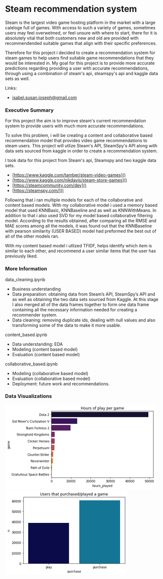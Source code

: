 # Steam recommendation system

Steam is the largest video game hosting platform in the market with a large caleloge full of games. With access to such a variety of games, sometimes users may feel overwelmed, or feel unsure with where to start, there for it is absolutely vital that both customers new and old are provided with recommendended suitable games that align with their specific preferences. 

Therefore for this project i decided to create a recommendation system for steam games to help users find suitable game recommendations that they would be interested in. My goal for this project is to provide more accurate predictions regarding providing a user with accurate recommendations, through using a combination of steam's api, steamspy's api and kaggle data sets as well.

Links:
* [isabel.susan.joseph@gmail.com]()


### Executive Summary

For this project the aim is to improve steam's current recommendation system to provide users with much more accurate recommendations.

To solve this problem, i will be creating a content and collaborative based recommendation model that provides video game recommendations to steam users. This project will utlize Steam's API, SteamSpy's API along with data sets sourced from kaggle in order to create a recommendation system.

I took data for this project from Steam's api, Steamspy and two kaggle data sets.
* [https://www.kaggle.com/tamber/steam-video-games]()
* [https://www.kaggle.com/nikdavis/steam-store-games]()
* [https://steamcommunity.com/dev]()
* [https://steamspy.com/]()


Following that i ran multiple models for each of the collaborative and content based models. With my collaborative model i used a memory based model that used KNNBasic, KNNBaseline and as well as KNNWithMeans. In addition to that i also used SVD for my model based collaborative filtering model. According to the results obtained, after comparing all the RMSE and MAE scores among all the models, it was found out that the KNNBaseline with pearson similarity (USER BASED) model had preformed the best out of all of the other models ran. 

With my content based model i utlized TFIDF, helps identify which item is similar to each other, and  recommend a user similar items that the user has previously liked.
 




### More Information


data_cleaning.ipynb
* Business understanding
* Data preparation: obtaining data from Steam’s API, SteamSpy’s API and as well as obtaining the two data sets sourced from Kaggle. At this stage I also merged all of the data frames together to form one data frame containing all the necessary information needed for creating a recommender system.
* Data cleaning: removing duplicate ids, dealing with null values and also transforming some of the data to make it more usable. 

content_based.ipynb
* Data understanding: EDA
* Modeling (content based model)
* Evaluation (content based model)

collaborative_based.ipynb
* Modeling (collaborative based model)
* Evaluation (collaborative based model)
* Deployment: future work and recommendations.

### Data Visualizations

![Everyone Likes a Pairplot](figures/hours_of_play_graph.png)
![Everyone Likes a Pairplot](figures/purchase_play_graph.png)
